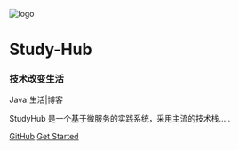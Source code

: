 ![logo](/images/logo.png)

# Study-Hub
### 技术改变生活
Java|生活|博客 

StudyHub 是一个基于微服务的实践系统，采用主流的技术栈.....

[GitHub](https://github.com/ZeroClian)
[Get Started](README.md)
